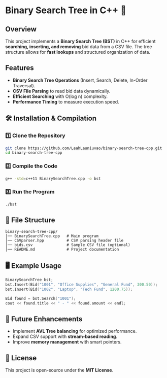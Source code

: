 # Binary Search Tree in C++ 🌳  

## Overview  
This project implements a **Binary Search Tree (BST)** in C++ for efficient **searching, inserting, and removing** bid data from a CSV file. The tree structure allows for **fast lookups** and structured organization of data.

## Features  
- **Binary Search Tree Operations** (Insert, Search, Delete, In-Order Traversal).  
- **CSV File Parsing** to read bid data dynamically.  
- **Efficient Searching** with O(log n) complexity.  
- **Performance Timing** to measure execution speed.  

## 🛠 Installation & Compilation  

### **1️⃣ Clone the Repository**
```bash
git clone https://github.com/LeahLauniuvao/binary-search-tree-cpp.git
cd binary-search-tree-cpp
```

### **2️⃣ Compile the Code**
```bash
g++ -std=c++11 BinarySearchTree.cpp -o bst
```

### **3️⃣ Run the Program**
```bash
./bst
```

## 📂 File Structure  
```
binary-search-tree-cpp/
│── BinarySearchTree.cpp   # Main program
│── CSVparser.hpp          # CSV parsing header file
│── bids.csv               # Sample CSV file (optional)
│── README.md              # Project documentation
```

## 🖥 Example Usage  
```cpp
BinarySearchTree bst;
bst.Insert(Bid("1001", "Office Supplies", "General Fund", 300.50));
bst.Insert(Bid("1002", "Laptop", "Tech Fund", 1200.75));

Bid found = bst.Search("1001");
cout << found.title << " - " << found.amount << endl;
```

## 🚀 Future Enhancements  
- Implement **AVL Tree balancing** for optimized performance.  
- Expand CSV support with **stream-based reading**.  
- Improve **memory management** with smart pointers.  

## 📄 License  
This project is open-source under the **MIT License**.
